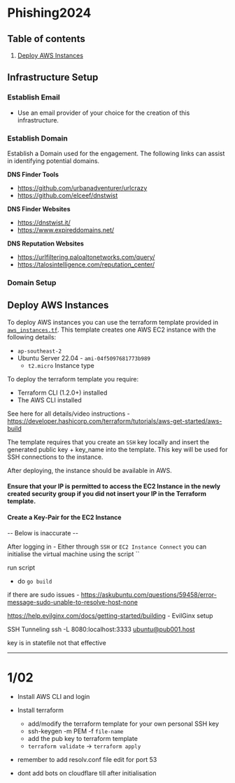 # Phishing2024

## Table of contents

1. [Deploy AWS Instances](#deploy-aws-instances)

## Infrastructure Setup

### Establish Email

- Use an email provider of your choice for the creation of this infrastructure.

### Establish Domain

Establish a Domain used for the engagement. The following links can assist in identifying potential domains.

**DNS Finder Tools**

- https://github.com/urbanadventurer/urlcrazy
- https://github.com/elceef/dnstwist

**DNS Finder Websites**

- https://dnstwist.it/
- https://www.expireddomains.net/

**DNS Reputation Websites**

- https://urlfiltering.paloaltonetworks.com/query/
- https://talosintelligence.com/reputation_center/

### Domain Setup

## Deploy AWS Instances

To deploy AWS instances you can use the terraform template provided in [`aws_instances.tf`](/aws_instances.tf). This template creates one AWS EC2 instance with the following details:

- `ap-southeast-2`
- Ubuntu Server 22.04 - `ami-04f5097681773b989`
  - `t2.micro` Instance type

To deploy the terraform template you require:

- Terraform CLI (1.2.0+) installed
- The AWS CLI installed

See here for all details/video instructions - https://developer.hashicorp.com/terraform/tutorials/aws-get-started/aws-build

The template requires that you create an `SSH` key locally and insert the generated public key + key_name into the template. This key will be used for SSH connections to the instance.

After deploying, the instance should be available in AWS.

#### Ensure that your IP is permitted to access the EC2 Instance in the newly created security group if you did not insert your IP in the Terraform template.

#### Create a Key-Pair for the EC2 Instance

-- Below is inaccurate --

After logging in - Either through `SSH` or `EC2 Instance Connect` you can initialise the virtual machine using the script ``

run script

- do `go build`

if there are sudo issues - https://askubuntu.com/questions/59458/error-message-sudo-unable-to-resolve-host-none

https://help.evilginx.com/docs/getting-started/building - EvilGinx setup

SSH Tunneling
ssh -L 8080:localhost:3333 ubuntu@pub001.host

key is in statefile not that effective

---

# 1/02

- Install AWS CLI and login

- Install terraform

  - add/modify the terraform template for your own personal SSH key
  - ssh-keygen -m PEM -f `file-name`
  - add the pub key to terraform template
  - `terraform validate` -> `terraform apply`

- remember to add resolv.conf file edit for port 53
- dont add bots on cloudflare till after initialisation

